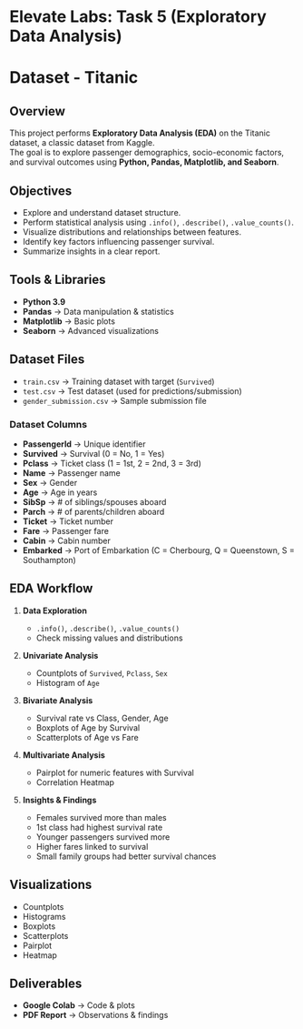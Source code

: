 # Elevate Labs: Task 5 (Exploratory Data Analysis)
# Dataset - Titanic

## Overview
This project performs **Exploratory Data Analysis (EDA)** on the Titanic dataset, a classic dataset from Kaggle.  
The goal is to explore passenger demographics, socio-economic factors, and survival outcomes using **Python, Pandas, Matplotlib, and Seaborn**.

## Objectives
- Explore and understand dataset structure.
- Perform statistical analysis using `.info()`, `.describe()`, `.value_counts()`.
- Visualize distributions and relationships between features.
- Identify key factors influencing passenger survival.
- Summarize insights in a clear report.

## Tools & Libraries
- **Python 3.9**
- **Pandas** → Data manipulation & statistics
- **Matplotlib** → Basic plots
- **Seaborn** → Advanced visualizations

## Dataset Files
- `train.csv` → Training dataset with target (`Survived`)
- `test.csv` → Test dataset (used for predictions/submission)
- `gender_submission.csv` → Sample submission file

### Dataset Columns
- **PassengerId** → Unique identifier
- **Survived** → Survival (0 = No, 1 = Yes)
- **Pclass** → Ticket class (1 = 1st, 2 = 2nd, 3 = 3rd)
- **Name** → Passenger name
- **Sex** → Gender
- **Age** → Age in years
- **SibSp** → # of siblings/spouses aboard
- **Parch** → # of parents/children aboard
- **Ticket** → Ticket number
- **Fare** → Passenger fare
- **Cabin** → Cabin number
- **Embarked** → Port of Embarkation (C = Cherbourg, Q = Queenstown, S = Southampton)

## EDA Workflow
1. **Data Exploration**
   - `.info()`, `.describe()`, `.value_counts()`
   - Check missing values and distributions

2. **Univariate Analysis**
   - Countplots of `Survived`, `Pclass`, `Sex`
   - Histogram of `Age`

3. **Bivariate Analysis**
   - Survival rate vs Class, Gender, Age
   - Boxplots of Age by Survival
   - Scatterplots of Age vs Fare

4. **Multivariate Analysis**
   - Pairplot for numeric features with Survival
   - Correlation Heatmap

5. **Insights & Findings**
   - Females survived more than males
   - 1st class had highest survival rate
   - Younger passengers survived more
   - Higher fares linked to survival
   - Small family groups had better survival chances

## Visualizations
- Countplots
- Histograms
- Boxplots
- Scatterplots
- Pairplot
- Heatmap

## Deliverables
- **Google Colab** → Code & plots
- **PDF Report** → Observations & findings
